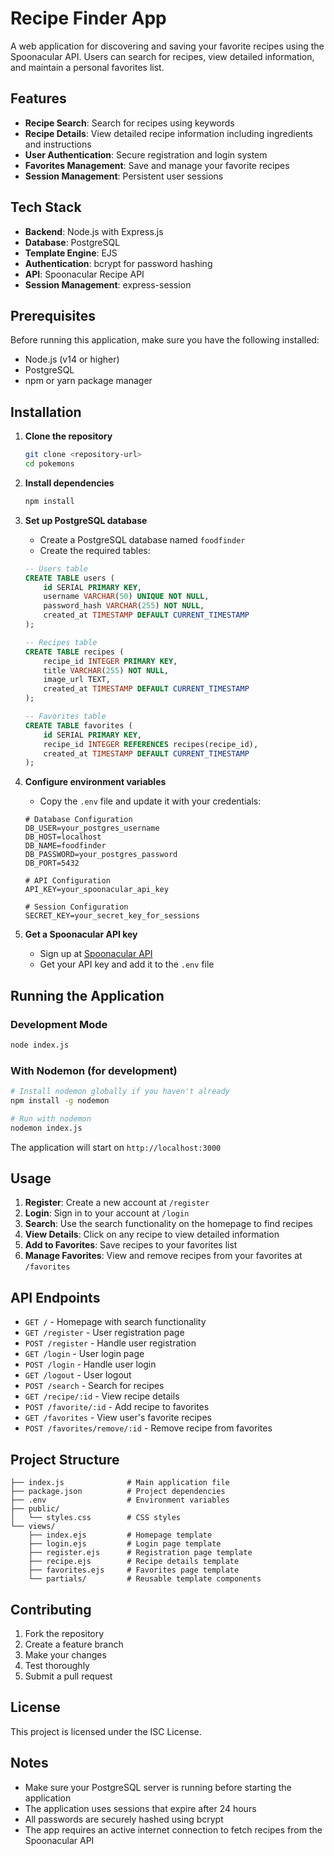 # Recipe Finder App

A web application for discovering and saving your favorite recipes using the Spoonacular API. Users can search for recipes, view detailed information, and maintain a personal favorites list.

## Features

- **Recipe Search**: Search for recipes using keywords
- **Recipe Details**: View detailed recipe information including ingredients and instructions
- **User Authentication**: Secure registration and login system
- **Favorites Management**: Save and manage your favorite recipes
- **Session Management**: Persistent user sessions

## Tech Stack

- **Backend**: Node.js with Express.js
- **Database**: PostgreSQL
- **Template Engine**: EJS
- **Authentication**: bcrypt for password hashing
- **API**: Spoonacular Recipe API
- **Session Management**: express-session

## Prerequisites

Before running this application, make sure you have the following installed:

- Node.js (v14 or higher)
- PostgreSQL
- npm or yarn package manager

## Installation

1. **Clone the repository**
   ```bash
   git clone <repository-url>
   cd pokemons
   ```

2. **Install dependencies**
   ```bash
   npm install
   ```

3. **Set up PostgreSQL database**
   - Create a PostgreSQL database named `foodfinder`
   - Create the required tables:
   
   ```sql
   -- Users table
   CREATE TABLE users (
       id SERIAL PRIMARY KEY,
       username VARCHAR(50) UNIQUE NOT NULL,
       password_hash VARCHAR(255) NOT NULL,
       created_at TIMESTAMP DEFAULT CURRENT_TIMESTAMP
   );

   -- Recipes table
   CREATE TABLE recipes (
       recipe_id INTEGER PRIMARY KEY,
       title VARCHAR(255) NOT NULL,
       image_url TEXT,
       created_at TIMESTAMP DEFAULT CURRENT_TIMESTAMP
   );

   -- Favorites table
   CREATE TABLE favorites (
       id SERIAL PRIMARY KEY,
       recipe_id INTEGER REFERENCES recipes(recipe_id),
       created_at TIMESTAMP DEFAULT CURRENT_TIMESTAMP
   );
   ```

4. **Configure environment variables**
   - Copy the `.env` file and update it with your credentials:
   
   ```env
   # Database Configuration
   DB_USER=your_postgres_username
   DB_HOST=localhost
   DB_NAME=foodfinder
   DB_PASSWORD=your_postgres_password
   DB_PORT=5432

   # API Configuration
   API_KEY=your_spoonacular_api_key

   # Session Configuration
   SECRET_KEY=your_secret_key_for_sessions
   ```

5. **Get a Spoonacular API key**
   - Sign up at [Spoonacular API](https://spoonacular.com/food-api)
   - Get your API key and add it to the `.env` file

## Running the Application

### Development Mode
```bash
node index.js
```

### With Nodemon (for development)
```bash
# Install nodemon globally if you haven't already
npm install -g nodemon

# Run with nodemon
nodemon index.js
```

The application will start on `http://localhost:3000`

## Usage

1. **Register**: Create a new account at `/register`
2. **Login**: Sign in to your account at `/login`
3. **Search**: Use the search functionality on the homepage to find recipes
4. **View Details**: Click on any recipe to view detailed information
5. **Add to Favorites**: Save recipes to your favorites list
6. **Manage Favorites**: View and remove recipes from your favorites at `/favorites`

## API Endpoints

- `GET /` - Homepage with search functionality
- `GET /register` - User registration page
- `POST /register` - Handle user registration
- `GET /login` - User login page
- `POST /login` - Handle user login
- `GET /logout` - User logout
- `POST /search` - Search for recipes
- `GET /recipe/:id` - View recipe details
- `POST /favorite/:id` - Add recipe to favorites
- `GET /favorites` - View user's favorite recipes
- `POST /favorites/remove/:id` - Remove recipe from favorites

## Project Structure

```
├── index.js              # Main application file
├── package.json          # Project dependencies
├── .env                  # Environment variables
├── public/
│   └── styles.css        # CSS styles
└── views/
    ├── index.ejs         # Homepage template
    ├── login.ejs         # Login page template
    ├── register.ejs      # Registration page template
    ├── recipe.ejs        # Recipe details template
    ├── favorites.ejs     # Favorites page template
    └── partials/         # Reusable template components
```

## Contributing

1. Fork the repository
2. Create a feature branch
3. Make your changes
4. Test thoroughly
5. Submit a pull request

## License

This project is licensed under the ISC License.

## Notes

- Make sure your PostgreSQL server is running before starting the application
- The application uses sessions that expire after 24 hours
- All passwords are securely hashed using bcrypt
- The app requires an active internet connection to fetch recipes from the Spoonacular API
